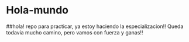 # Hola-mundo
##hola!
repo para practicar, ya estoy haciendo la especializacion!!
Queda todavia mucho camino, pero vamos con fuerza y ganas!!

